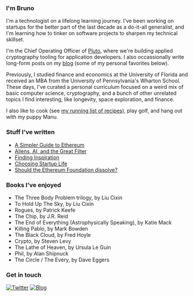 ### I'm Bruno

I'm a technologist on a lifelong learning journey. I've been working on startups for the better part of the last decade as a do-it-all generalist, and I'm learning how to tinker on software projects to sharpen my technical skillset. 

I'm the Chief Operating Officer of [Pluto](https://pluto.xyz/), where we're building applied cryptography tooling for application developers. I also occassionally write long-form posts on my [blog](https://mirror.xyz/brunny.eth) (some of my personal favorites below). 

Previously, I studied finance and economics at the University of Florida and received an MBA from the University of Pennsylvania's Wharton School. These days, I've curated a personal curriculum focused on a weird mix of basic computer science, cryptography, and a bunch of other unrelated topics I find interesting, like longevity, space exploration, and finance. 

I also like to cook (see [my running list of recipes](https://faint-smile-2e4.notion.site/Recipes-08b512690f054e58a760e17305632620)), play golf, and hang out with my puppy Manu. 


### Stuff I've written
+ [A Simpler Guide to Ethereum](https://mirror.xyz/brunny.eth/upIPESej7MjO2rFijwQyx8NBel845fIPV9J5G0Vn4cE)
+ [Aliens, AI, and the Great Filter](https://mirror.xyz/brunny.eth/ksKS6piIjcCfTCeYubMy9a4ApewcVmYo_xNiZPMtNhY)
+ [Finding Inspiration](https://mirror.xyz/brunny.eth/4aJlKhLmE1_YDPBbFsu4xjElj0S1g0sHvNv6eWcEfWs)
+ [Choosing Startup Life](https://mirror.xyz/brunny.eth/CyjJBx4Vee-IJGyu52WNI93umtnX0LwtksFn3S3VSdI)
+ [Should the Ethereum Foundation dissolve?](https://mirror.xyz/brunny.eth/KeeoGoPG7i26oiSZXicICrVE2Cvbr71Hkc5FrG_EJfY)


### Books I've enjoyed
+ The Three Body Problem trilogy, by Liu Cixin
+ To Hold Up The Sky, by Liu Cixin
+ Rogues, by Patrick Keefe
+ The Chip, by J.R. Reid
+ The End of Everything (Astrophysically Speaking), by Katie Mack
+ Killing Pablo, by Mark Bowden 
+ The Black Cloud, by Fred Hoyle
+ Crypto, by Steven Levy
+ The Lathe of Heaven, by Ursula Le Guin
+ Phil, by Alan Shipnuck
+ The Circle / The Every, by Dave Eggers

### Get in touch 

[![Twitter](https://img.shields.io/badge/-Twitter-1DA1F2?style=flat-square&logo=twitter&logoColor=white)](https://twitter.com/zkbrunny)
[![Blog](https://img.shields.io/badge/-Blog-FF5722?style=flat-square&logo=blogger&logoColor=white)](https://mirror.xyz/brunny.eth)
